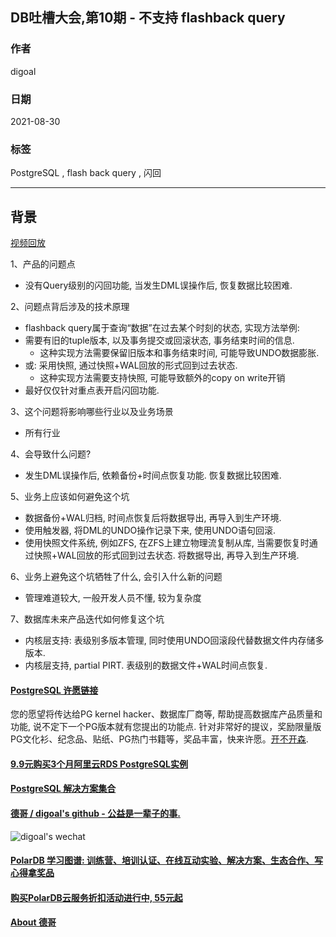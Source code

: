 ## DB吐槽大会,第10期 - 不支持 flashback query   
         
### 作者                        
digoal      
        
### 日期      
2021-08-30      
         
### 标签           
PostgreSQL , flash back query , 闪回   
       
----      
       
## 背景                    
[视频回放](https://www.bilibili.com/video/BV1GM4y15766/)        
      
1、产品的问题点            
- 没有Query级别的闪回功能, 当发生DML误操作后, 恢复数据比较困难.    
            
2、问题点背后涉及的技术原理      
- flashback query属于查询“数据”在过去某个时刻的状态, 实现方法举例:   
- 需要有旧的tuple版本, 以及事务提交或回滚状态, 事务结束时间的信息.   
    - 这种实现方法需要保留旧版本和事务结束时间, 可能导致UNDO数据膨胀.   
- 或: 采用快照, 通过快照+WAL回放的形式回到过去状态.   
    - 这种实现方法需要支持快照, 可能导致额外的copy on write开销  
- 最好仅仅针对重点表开启闪回功能.   
            
3、这个问题将影响哪些行业以及业务场景          
- 所有行业  
           
4、会导致什么问题?          
- 发生DML误操作后, 依赖备份+时间点恢复功能. 恢复数据比较困难.   
      
5、业务上应该如何避免这个坑         
- 数据备份+WAL归档, 时间点恢复后将数据导出, 再导入到生产环境.     
- 使用触发器, 将DML的UNDO操作记录下来, 使用UNDO语句回滚.   
- 使用快照文件系统, 例如ZFS, 在ZFS上建立物理流复制从库, 当需要恢复时通过快照+WAL回放的形式回到过去状态. 将数据导出, 再导入到生产环境.    
                
6、业务上避免这个坑牺牲了什么, 会引入什么新的问题          
- 管理难道较大, 一般开发人员不懂, 较为复杂度  
                  
7、数据库未来产品迭代如何修复这个坑    
- 内核层支持: 表级别多版本管理, 同时使用UNDO回滚段代替数据文件内存储多版本.  
- 内核层支持, partial PIRT. 表级别的数据文件+WAL时间点恢复.  
    
  
  
  
#### [PostgreSQL 许愿链接](https://github.com/digoal/blog/issues/76 "269ac3d1c492e938c0191101c7238216")
您的愿望将传达给PG kernel hacker、数据库厂商等, 帮助提高数据库产品质量和功能, 说不定下一个PG版本就有您提出的功能点. 针对非常好的提议，奖励限量版PG文化衫、纪念品、贴纸、PG热门书籍等，奖品丰富，快来许愿。[开不开森](https://github.com/digoal/blog/issues/76 "269ac3d1c492e938c0191101c7238216").  
  
  
#### [9.9元购买3个月阿里云RDS PostgreSQL实例](https://www.aliyun.com/database/postgresqlactivity "57258f76c37864c6e6d23383d05714ea")
  
  
#### [PostgreSQL 解决方案集合](https://yq.aliyun.com/topic/118 "40cff096e9ed7122c512b35d8561d9c8")
  
  
#### [德哥 / digoal's github - 公益是一辈子的事.](https://github.com/digoal/blog/blob/master/README.md "22709685feb7cab07d30f30387f0a9ae")
  
  
![digoal's wechat](../pic/digoal_weixin.jpg "f7ad92eeba24523fd47a6e1a0e691b59")
  
  
#### [PolarDB 学习图谱: 训练营、培训认证、在线互动实验、解决方案、生态合作、写心得拿奖品](https://www.aliyun.com/database/openpolardb/activity "8642f60e04ed0c814bf9cb9677976bd4")
  
  
#### [购买PolarDB云服务折扣活动进行中, 55元起](https://www.aliyun.com/activity/new/polardb-yunparter?userCode=bsb3t4al "e0495c413bedacabb75ff1e880be465a")
  
  
#### [About 德哥](https://github.com/digoal/blog/blob/master/me/readme.md "a37735981e7704886ffd590565582dd0")
  
